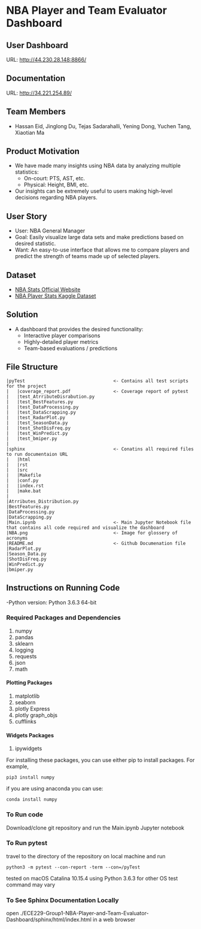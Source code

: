 # NBA Player and Team Evaluator Dashboard

## User Dashboard
URL: http://44.230.28.148:8866/

## Documentation
URL: http://34.221.254.89/

## Team Members
- Hassan Eid, Jinglong Du, Tejas Sadarahalli, Yening Dong, Yuchen Tang, Xiaotian Ma

## Product Motivation
* We have made many insights using NBA data by analyzing multiple statistics:
     * On-court: PTS, AST, etc.
     * Physical: Height, BMI, etc. 
* Our insights can be extremely useful to users making high-level decisions regarding NBA players.

## User Story
* User: NBA General Manager
* Goal: Easily visualize large data sets and make predictions based on desired statistic.
* Want: An easy-to-use interface that allows me to compare players and predict the strength of teams made up of selected players.

## Dataset

* [NBA Stats Official Website](https://stats.nba.com)
* [NBA Player Stats Kaggle Dataset](https://www.kaggle.com/drgilermo/nba-players-stats)

## Solution 
* A dashboard that provides the desired functionality:
    * Interactive player comparisons
    * Highly-detailed player metrics
    * Team-based evaluations / predictions

## File Structure
```
|pyTest                                 <- Contains all test scripts for the project
|   |coverage_report.pdf                <- Coverage report of pytest 
|   |test_AtrributeDisrabution.py 
|   |test_BestFeatures.py
|   |test_DataProcessing.py
|   |test_DataScrapping.py
|   |test_RadarPlot.py
|   |test_SeasonData.py
|   |test_ShotDisFreq.py
|   |test_WinPredict.py
|   |test_bmiper.py
|
|sphinx                                 <- Conatins all required files to run documentaion URL
|   |html
|   |rst
|   |src
|   |Makefile
|   |conf.py
|   |index.rst
|   |make.bat
|
|Atrributes_Distribution.py             
|BestFeatures.py
|DataProcessing.py
|DataScrapping.py
|Main.ipynb                             <- Main Jupyter Notebook file that contains all code required and visualize the dashboard
|NBA.png                                <- Image for glossery of acronyms
|README.md                              <- Github Documenation file
|RadarPlot.py
|Season_Data.py
|ShotDisFreq.py
|WinPredict.py
|bmiper.py
```
## Instructions on Running Code

-Python version: Python 3.6.3 64-bit

### Required Packages and Dependencies

1. numpy
2. pandas
3. sklearn
4. logging
5. requests
6. json
7. math

#### Plotting Packages

1. matplotlib
2. seaborn
3. plotly Express
4. plotly graph_objs
5. cufflinks

#### Widgets Packages 

1. ipywidgets

For installing these packages, you can use either pip to install packages. For example,
```
pip3 install numpy
```
if you are using anaconda you can use:
```
conda install numpy
```
### To Run code

Download/clone git repository and run the Main.ipynb Jupyter notebook

### To Run pytest

travel to the directory of the repository on local machine and run
```
python3 -m pytest --con-report -term --con=/pyTest
```
tested on macOS Catalina 10.15.4 using Python 3.6.3
for other OS test command may vary 

### To See Sphinx Documentation Locally
open ./ECE229-Group1-NBA-Player-and-Team-Evaluator-Dashboard/sphinx/html/index.html in a web browser
